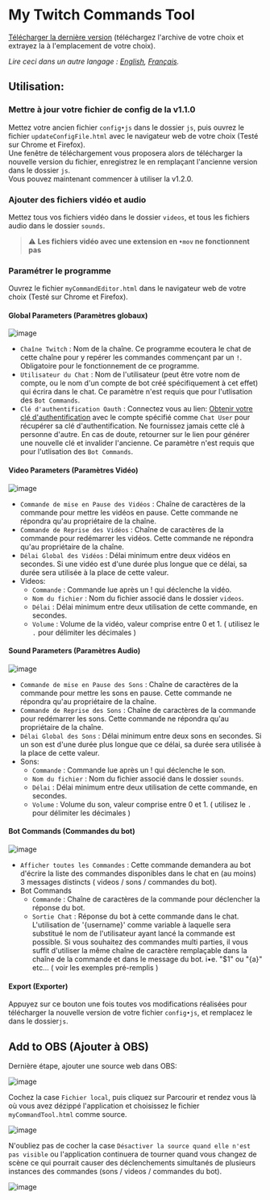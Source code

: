 # My Twitch Commands Tool
[Télécharger la dernière version](https://github.com/Revingbell/my-twitch-video-and-sound-commands/releases) (téléchargez l'archive de votre choix et extrayez la à l'emplacement de votre choix).  

*Lire ceci dans un autre langage : [English](README•md), [Français](README.fr•md).*

## Utilisation:

### Mettre à jour votre fichier de config de la v1.1.0
Mettez votre ancien fichier `config•js` dans le dossier `js`, puis ouvrez le fichier `updateConfigFile.html` avec le navigateur web de votre choix (Testé sur Chrome et Firefox).  
Une fenêtre de téléchargement vous proposera alors de télécharger la nouvelle version du fichier, enregistrez le en remplaçant l'ancienne version dans le dossier `js`.  
Vous pouvez maintenant commencer à utiliser la v1.2.0.

### Ajouter des fichiers vidéo et audio
Mettez tous vos fichiers vidéo dans le dossier `videos`, et tous les fichiers audio dans le dossier `sounds`.
> :warning: **Les fichiers vidéo avec une extension en `•mov` ne fonctionnent pas**

### Paramétrer le programme
Ouvrez le fichier `myCommandEditor.html` dans le navigateur web de votre choix (Testé sur Chrome et Firefox).  

#### Global Parameters (Paramètres globaux)
![image](https://user-images.githubusercontent.com/17751686/128506855-18990827-33b2-4125-b309-81b9c533c354.png)
- `Chaîne Twitch` : Nom de la chaîne. Ce programme ecoutera le chat de cette chaîne pour y repérer les commandes commençant par un `!`. Obligatoire pour le fonctionnement de ce programme.
- `Utilisateur du Chat` : Nom de l'utilisateur (peut être votre nom de compte, ou le nom d'un compte de bot créé spécifiquement à cet effet) qui écrira dans le chat. Ce paramètre n'est requis que pour l'utlisation des `Bot Commands`.
- `Clé d'authentification Oauth` : Connectez vous au lien: [Obtenir votre clé d'authentification](https://twitchapps.com/tmi/) avec le compte spécifié comme `Chat User` pour récupérer sa clé d'authentification. Ne fournissez jamais cette clé à personne d'autre. En cas de doute, retourner sur le lien pour générer une nouvelle clé et invalider l'ancienne. Ce paramètre n'est requis que pour l'utlisation des `Bot Commands`.

#### Video Parameters (Paramètres Vidéo)
![image](https://user-images.githubusercontent.com/17751686/128507019-b0af7871-7d57-4e38-8648-6fd0b10119eb.png)
- `Commande de mise en Pause des Vidéos` : Chaîne de caractères de la commande pour mettre les vidéos en pause. Cette commande ne répondra qu'au propriétaire de la chaîne.
- `Commande de Reprise des Vidéos` : Chaîne de caractères de la commande pour redémarrer les vidéos. Cette commande ne répondra qu'au propriétaire de la chaîne.
- `Délai Global des Vidéos` : Délai minimum entre deux vidéos en secondes. Si une vidéo est d'une durée plus longue que ce délai, sa durée sera utilisée à la place de cette valeur.
- Videos:
  -  `Commande` : Commande lue après un ! qui déclenche la vidéo.
  -  `Nom du fichier` : Nom du fichier associé dans le dossier `videos`.
  -  `Délai` : Délai minimum entre deux utilisation de cette commande, en secondes.
  -  `Volume` : Volume de la vidéo, valeur comprise entre 0 et 1. ( utilisez le `.` pour délimiter les décimales )

#### Sound Parameters (Paramètres Audio)
![image](https://user-images.githubusercontent.com/17751686/128507126-82b62ca4-201f-497b-a998-def265c19a38.png)
- `Commande de mise en Pause des Sons` : Chaîne de caractères de la commande pour mettre les sons en pause. Cette commande ne répondra qu'au propriétaire de la chaîne.
- `Commande de Reprise des Sons` : Chaîne de caractères de la commande pour redémarrer les sons. Cette commande ne répondra qu'au propriétaire de la chaîne.
- `Délai Global des Sons` : Délai minimum entre deux sons en secondes. Si un son est d'une durée plus longue que ce délai, sa durée sera utilisée à la place de cette valeur.
- Sons:
  -  `Commande` : Commande lue après un ! qui déclenche le son.
  -  `Nom du fichier` : Nom du fichier associé dans le dossier `sounds`.
  -  `Délai` : Délai minimum entre deux utilisation de cette commande, en secondes.
  -  `Volume` : Volume du son, valeur comprise entre 0 et 1. ( utilisez le `.` pour délimiter les décimales )

#### Bot Commands (Commandes du bot)
![image](https://user-images.githubusercontent.com/17751686/130066746-bbd26c2b-763a-4a72-877c-5b2e060fc6e1.png)
- `Afficher toutes les Commandes` : Cette commande demandera au bot d'écrire la liste des commandes disponibles dans le chat en (au moins) 3 messages distincts ( videos / sons / commandes du bot).
- Bot Commands
  -  `Commande` : Chaîne de caractères de la commande pour déclencher la réponse du bot.
  -  `Sortie Chat` : Réponse du bot à cette commande dans le chat. L'utilisation de '{username}' comme variable à laquelle sera substitué le nom de l'utilisateur ayant lancé la commande est possible. Si vous souhaitez des commandes multi parties, il vous suffit d'utiliser la même chaîne de caractère remplaçable dans la chaîne de la commande et dans le message du bot. i•e. "$1" ou "{a}" etc... ( voir les exemples pré-remplis )

#### Export (Exporter)
Appuyez sur ce bouton une fois toutes vos modifications réalisées pour télécharger la nouvelle version de votre fichier `config•js`, et remplacez le dans le dossier`js`.

## Add to OBS (Ajouter à OBS)
Dernière étape, ajouter une source web dans OBS:

![image](https://user-images.githubusercontent.com/17751686/129710382-8d28db74-6533-483c-9a7f-4137b4b3692e.png)

Cochez la case `Fichier local`, puis cliquez sur Parcourir et rendez vous là où vous avez dézippé l'application et choisissez le fichier `myCommandTool.html` comme source.

![image](https://user-images.githubusercontent.com/17751686/129711175-ba27df2a-8463-4950-9f2c-0e532b062b95.png)

N'oubliez pas de cocher la case `Désactiver la source quand elle n'est pas visible` ou l'application continuera de tourner quand vous changez de scène ce qui pourrait causer des déclenchements simultanés de plusieurs instances des commandes (sons / videos / commandes du bot).

![image](https://user-images.githubusercontent.com/17751686/129713447-1808933f-a8fa-4579-b7dc-da84cd497e3f.png)
